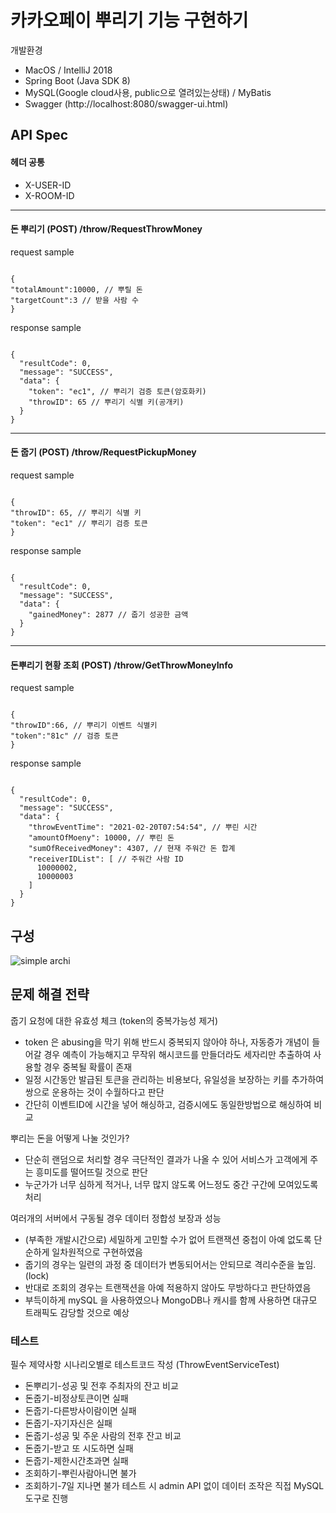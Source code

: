# 카카오페이 뿌리기 기능 구현하기

개발환경

- MacOS / IntelliJ 2018
- Spring Boot (Java SDK 8)
- MySQL(Google cloud사용, public으로 열려있는상태) / MyBatis
- Swagger (http://localhost:8080/swagger-ui.html)

## API Spec
#### 헤더 공통
- X-USER-ID
- X-ROOM-ID
- - -
  
#### 돈 뿌리기 (POST) /throw/RequestThrowMoney
request sample
<pre><code>
{
"totalAmount":10000, // 뿌릴 돈
"targetCount":3 // 받을 사람 수
}
</code></pre>
response sample
<pre><code>
{
  "resultCode": 0,
  "message": "SUCCESS",
  "data": {
    "token": "ec1", // 뿌리기 검증 토큰(암호화키)
    "throwID": 65 // 뿌리기 식별 키(공개키)
  }
}
</code></pre>
- - -
#### 돈 줍기 (POST) /throw/RequestPickupMoney
request sample
<pre><code>
{
"throwID": 65, // 뿌리기 식별 키
"token": "ec1" // 뿌리기 검증 토큰
}
</code></pre>
response sample
<pre><code>
{
  "resultCode": 0,
  "message": "SUCCESS",
  "data": {
    "gainedMoney": 2877 // 줍기 성공한 금액
  }
}
</code></pre>
- - -
#### 돈뿌리기 현황 조회 (POST) /throw/GetThrowMoneyInfo
request sample
<pre><code>
{
"throwID":66, // 뿌리기 이벤트 식별키
"token":"81c" // 검증 토큰
}
</code></pre>
response sample
<pre><code>
{
  "resultCode": 0,
  "message": "SUCCESS",
  "data": {
    "throwEventTime": "2021-02-20T07:54:54", // 뿌린 시간
    "amountOfMoeny": 10000, // 뿌린 돈
    "sumOfReceivedMoney": 4307, // 현재 주워간 돈 합계
    "receiverIDList": [ // 주워간 사람 ID
      10000002,
      10000003
    ]
  }
}
</code></pre>

## 구성
![simple archi](https://user-images.githubusercontent.com/18466360/108577297-e1ab7980-7363-11eb-89e6-e1decfab42c2.png)


## 문제 해결 전략
줍기 요청에 대한 유효성 체크 (token의 중복가능성 제거)
- token 은 abusing을 막기 위해 반드시 중복되지 않아야 하나, 자동증가 개념이 들어갈 경우 예측이 가능해지고 무작위 해시코드를 만들더라도 세자리만 추출하여 사용할 경우 중복될 확률이 존재
- 일정 시간동안 발급된 토큰을 관리하는 비용보다, 유일성을 보장하는 키를 추가하여 쌍으로 운용하는 것이 수월하다고 판단
- 간단히 이벤트ID에 시간을 넣어 해싱하고, 검증시에도 동일한방법으로 해싱하여 비교

뿌리는 돈을 어떻게 나눌 것인가?
- 단순히 랜덤으로 처리할 경우 극단적인 결과가 나올 수 있어 서비스가 고객에게 주는 흥미도를 떨어뜨릴 것으로 판단
- 누군가가 너무 심하게 적거나, 너무 많지 않도록 어느정도 중간 구간에 모여있도록 처리

여러개의 서버에서 구동될 경우 데이터 정합성 보장과 성능
- (부족한 개발시간으로) 세밀하게 고민할 수가 없어 트랜잭션 중첩이 아예 없도록 단순하게 일차원적으로 구현하였음
- 줍기의 경우는 일련의 과정 중 데이터가 변동되어서는 안되므로 격리수준을 높임.(lock)
- 반대로 조회의 경우는 트랜잭션을 아예 적용하지 않아도 무방하다고 판단하였음
- 부득이하게 mySQL 을 사용하였으나 MongoDB나 캐시를 함께 사용하면 대규모 트래픽도 감당할 것으로 예상 

### 테스트
필수 제약사항 시나리오별로 테스트코드 작성 (ThrowEventServiceTest)
- 돈뿌리기-성공 및 전후 주최자의 잔고 비교
- 돈줍기-비정상토큰이면 실패
- 돈줍기-다른방사이람이면 실패
- 돈줍기-자기자신은 실패
- 돈줍기-성공 및 주운 사람의 전후 잔고 비교
- 돈줍기-받고 또 시도하면 실패
- 돈줍기-제한시간초과면 실패
- 조회하기-뿌린사람아니면 불가
- 조회하기-7일 지나면 불가
테스트 시 admin API 없이 데이터 조작은 직접 MySQL 도구로 진행
